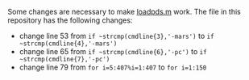 Some changes are necessary to make [loadpds.m](https://github.com/csdms-contrib/slepian_hotel/blob/master/MGS/loadpds.m) work. The file in this repository has the following changes:

* change line 53 from `if ~strcmp(cmdline{3},'-mars')` to `if ~strcmp(cmdline{4},'-mars')`
* change line 65 from `if ~strcmp(cmdline{6},'-pc')` to `if ~strcmp(cmdline{7},'-pc')`
* change line 79 from `for i=5:407%i=1:407` to `for i=1:150`
